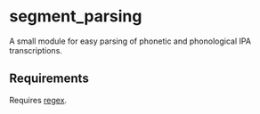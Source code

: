 # segment_parsing
A small module for easy parsing of phonetic and phonological IPA transcriptions.

## Requirements
Requires [regex](https://pypi.org/project/regex/).
